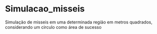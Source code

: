 # Simulacao_misseis
 Simulação de misseis em uma determinada região em metros quadrados, considerando um circulo como área de sucesso
